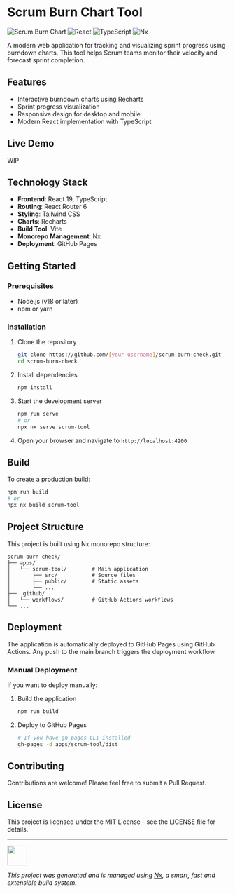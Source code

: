 # Scrum Burn Chart Tool

![Scrum Burn Chart](https://img.shields.io/badge/Scrum-Burn%20Chart-blue)
![React](https://img.shields.io/badge/React-19.0.0-61DAFB)
![TypeScript](https://img.shields.io/badge/TypeScript-5.8.2-3178C6)
![Nx](https://img.shields.io/badge/Nx-21.2.0-143055)

A modern web application for tracking and visualizing sprint progress using burndown charts. This tool helps Scrum teams monitor their velocity and forecast sprint completion.

## Features

- Interactive burndown charts using Recharts
- Sprint progress visualization
- Responsive design for desktop and mobile
- Modern React implementation with TypeScript

## Live Demo

WIP

## Technology Stack

- **Frontend**: React 19, TypeScript
- **Routing**: React Router 6
- **Styling**: Tailwind CSS
- **Charts**: Recharts
- **Build Tool**: Vite
- **Monorepo Management**: Nx
- **Deployment**: GitHub Pages

## Getting Started

### Prerequisites

- Node.js (v18 or later)
- npm or yarn

### Installation

1. Clone the repository
   ```sh
   git clone https://github.com/[your-username]/scrum-burn-check.git
   cd scrum-burn-check
   ```

2. Install dependencies
   ```sh
   npm install
   ```

3. Start the development server
   ```sh
   npm run serve
   # or
   npx nx serve scrum-tool
   ```

4. Open your browser and navigate to `http://localhost:4200`

## Build

To create a production build:

```sh
npm run build
# or
npx nx build scrum-tool
```

## Project Structure

This project is built using Nx monorepo structure:

```
scrum-burn-check/
├── apps/
│   └── scrum-tool/        # Main application
│       ├── src/           # Source files
│       ├── public/        # Static assets
│       └── ...
├── .github/
│   └── workflows/         # GitHub Actions workflows
└── ...
```

## Deployment

The application is automatically deployed to GitHub Pages using GitHub Actions. Any push to the main branch triggers the deployment workflow.

### Manual Deployment

If you want to deploy manually:

1. Build the application
   ```sh
   npm run build
   ```

2. Deploy to GitHub Pages
   ```sh
   # If you have gh-pages CLI installed
   gh-pages -d apps/scrum-tool/dist
   ```

## Contributing

Contributions are welcome! Please feel free to submit a Pull Request.

## License

This project is licensed under the MIT License - see the LICENSE file for details.

---

<a alt="Built with Nx" href="https://nx.dev" target="_blank" rel="noreferrer"><img src="https://raw.githubusercontent.com/nrwl/nx/master/images/nx-logo.png" width="45"></a>

*This project was generated and is managed using [Nx](https://nx.dev), a smart, fast and extensible build system.*

